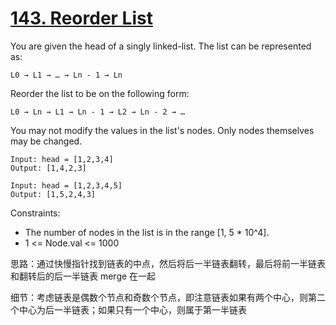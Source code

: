 # [143. Reorder List](https://leetcode.com/problems/reorder-list/)

You are given the head of a singly linked-list. The list can be represented as:

```L0 → L1 → … → Ln - 1 → Ln```

Reorder the list to be on the following form:

```L0 → Ln → L1 → Ln - 1 → L2 → Ln - 2 → …```

You may not modify the values in the list's nodes. Only nodes themselves may be changed.

```
Input: head = [1,2,3,4]
Output: [1,4,2,3]

Input: head = [1,2,3,4,5]
Output: [1,5,2,4,3]
```

Constraints:

- The number of nodes in the list is in the range [1, 5 * 10^4].
- 1 <= Node.val <= 1000

思路：通过快慢指针找到链表的中点，然后将后一半链表翻转，最后将前一半链表和翻转后的后一半链表 merge 在一起

细节：考虑链表是偶数个节点和奇数个节点，即注意链表如果有两个中心，则第二个中心为后一半链表；如果只有一个中心，则属于第一半链表


